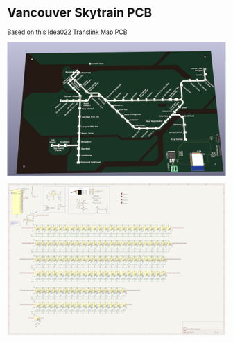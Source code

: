 # Vancouver Skytrain PCB

Based on this [Idea022 Translink Map PCB](https://blog.abluestar.com/idea022-translink-map-pcb/)

![3D](./3D.png?raw=true)

![schematic](./schematic.png?raw=true)

